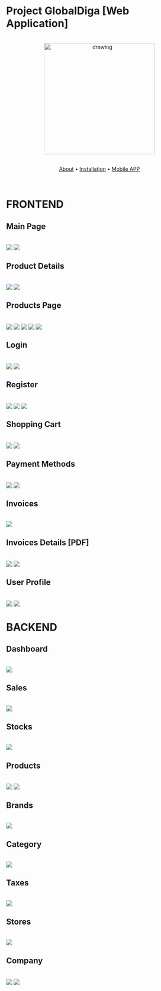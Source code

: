 # Project GlobalDiga [Web Application]

<br>

<div align="center">
<img src="ReadMeImgs/logo.png" alt="drawing" width="300"/>
</div>

<br>
<div align="center">

[About](about.md) • [Installation](Install.md) • [Mobile APP](https://github.com/JoaoJesus1337/GlobalDiga_Mobile_App)

</div>

<br>

# FRONTEND

## Main Page

<br>

<img align="center" src="ReadMeImgs/mainpage1.jpg" />
<img align="center" src="ReadMeImgs/mainpage2.jpg" />

<br>

## Product Details

<br>

<img align="center" src="ReadMeImgs/productdetail.jpg" />
<img align="center" src="ReadMeImgs/productdetail2.jpg" />

<br>

## Products Page

<br>

<img align="center" src="ReadMeImgs/produtos1.jpg" />
<img align="center" src="ReadMeImgs/produtos2.jpg" />
<img align="center" src="ReadMeImgs/produtos3.jpg" />
<img align="center" src="ReadMeImgs/produtos4.jpg" />
<img align="center" src="ReadMeImgs/produtos5.jpg" />

<br>

## Login

<br>

<img align="center" src="ReadMeImgs/login1.jpg" />
<img align="center" src="ReadMeImgs/login2.jpg" />

<br>

## Register

<br>

<img align="center" src="ReadMeImgs/registo1.jpg" />
<img align="center" src="ReadMeImgs/registo2.jpg" />
<img align="center" src="ReadMeImgs/registo3.jpg" />

<br>

## Shopping Cart

<br>

<img align="center" src="ReadMeImgs/carrinho1.jpg" />
<img align="center" src="ReadMeImgs/carrinho2.jpg" />

<br>

## Payment Methods

<br>

<img align="center" src="ReadMeImgs/metodosdepagamento1.jpg" />
<img align="center" src="ReadMeImgs/metodosdepagamento2.jpg" />

<br>

## Invoices

<br>

<img align="center" src="ReadMeImgs/fatura.jpg" />

<br>

## Invoices Details [PDF]

<br>

<img align="center" src="ReadMeImgs/fatura2.jpg" />
<img align="center" src="ReadMeImgs/fatura3.jpg" />

<br>

## User Profile

<br>

<img align="center" src="ReadMeImgs/user1.jpg" />
<img align="center" src="ReadMeImgs/user2.jpg" />

<br>

# BACKEND

## Dashboard

<br>

<img align="center" src="ReadMeImgs/backendmain.jpg" />

<br>

## Sales

<br>

<img align="center" src="ReadMeImgs/sales.jpg" />

<br>

## Stocks

<br>

<img align="center" src="ReadMeImgs/stocks.jpg" />

<br>

## Products

<br>

<img align="center" src="ReadMeImgs/productsback1.jpg" />
<img align="center" src="ReadMeImgs/productsback2.jpg" />

<br>

## Brands

<br>

<img align="center" src="ReadMeImgs/brand.jpg" />

<br>

## Category

<br>

<img align="center" src="ReadMeImgs/categoria.jpg" />

<br>

## Taxes

<br>

<img align="center" src="ReadMeImgs/iva.jpg" />

<br>

## Stores

<br>

<img align="center" src="ReadMeImgs/lojas.jpg" />

<br>

## Company

<br>

<img align="center" src="ReadMeImgs/empresa1.jpg" />
<img align="center" src="ReadMeImgs/empresa2.jpg" />

<br>
